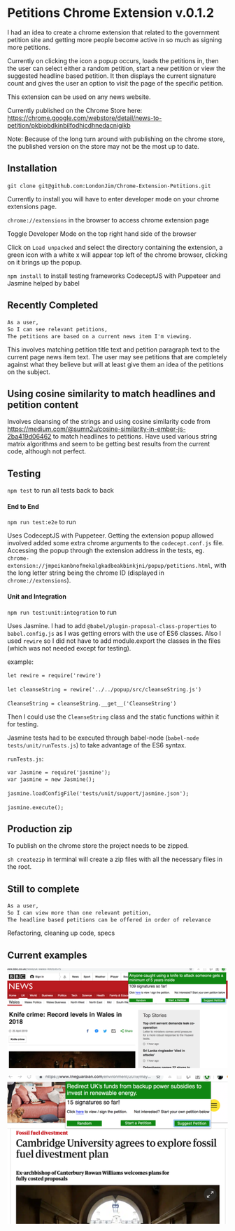 # Petitions Chrome Extension v.0.1.2


I had an idea to create a chrome extension that related to the government petition site and getting more people become active in so much as signing more petitions.

Currently on clicking the icon a popup occurs, loads the petitions in, then the user can select either a random petition, start a new petition or view the suggested headline based petition. It then displays the current signature count and gives the user an option to visit the page of the specific petition.

This extension can be used on any news website.

Currently published on the Chrome Store here: https://chrome.google.com/webstore/detail/news-to-petition/pkbiobdkinbilfodhicdhnedacnigikb

Note: Because of the long turn around with publishing on the chrome store, the published version on the store may not be the most up to date.

## Installation

`git clone git@github.com:LondonJim/Chrome-Extension-Petitions.git`

Currently to install you will have to enter developer mode on your chrome extensions page.

`chrome://extensions` in the browser to access chrome extension page

Toggle Developer Mode on the top right hand side of the browser

Click on `Load unpacked` and select the directory containing the extension, a green icon with a white x will appear top left of the chrome browser, clicking on it brings up the popup.

`npm install` to install testing frameworks CodeceptJS with Puppeteer and Jasmine helped by babel

## Recently Completed

```
As a user,
So I can see relevant petitions,
The petitions are based on a current news item I'm viewing.
```

This involves matching petition title text and petition paragraph text to the current page news item text. The user may see petitions that are completely against what they believe but will at least give them an idea of the petitions on the subject.

## Using cosine similarity to match headlines and petition content

Involves cleansing of the strings and using cosine similarity code from https://medium.com/@sumn2u/cosine-similarity-in-ember-js-2ba419d06462 to match headlines to petitions. Have used various string matrix algorithms and seem to be getting best results from the current code, although not perfect.

## Testing
`npm test` to run all tests back to back

#### End to End
`npm run test:e2e` to run

Uses CodeceptJS with Puppeteer. Getting the extension popup allowed involved added some extra chrome arguments to the `codecept.conf.js` file. Accessing the popup through the extension address in the tests, eg. `chrome-extension://jmpeikanbnofmekalgkadbeakbinkjni/popup/petitions.html`, with the long letter string being the chrome ID (displayed in `chrome://extensions`).

#### Unit and Integration
`npm run test:unit:integration` to run

Uses Jasmine. I had to add `@babel/plugin-proposal-class-properties` to `babel.config.js` as I was getting errors with the use of ES6 classes. Also I used `rewire` so I did not have to add module.export the classes in the files (which was not needed except for testing).

example:
```
let rewire = require('rewire')

let cleanseString = rewire('../../popup/src/cleanseString.js')

CleanseString = cleanseString.__get__('CleanseString')
```
Then I could use the `CleanseString` class and the static functions within it for testing.

Jasmine tests had to be executed through babel-node (`babel-node tests/unit/runTests.js`) to take advantage of the ES6 syntax.

`runTests.js`:
```
var Jasmine = require('jasmine');
var jasmine = new Jasmine();

jasmine.loadConfigFile('tests/unit/support/jasmine.json');

jasmine.execute();

```

## Production zip
To publish on the chrome store the project needs to be zipped.

`sh createzip` in terminal will create a zip files with all the necessary files in the root.

## Still to complete

```
As a user,
So I can view more than one relevant petition,
The headline based petitions can be offered in order of relevance
```

Refactoring, cleaning up code, specs

## Current examples
![Image description](./assets/screen-shot.png)

![Image description](./assets/screen-shot-2.png)
